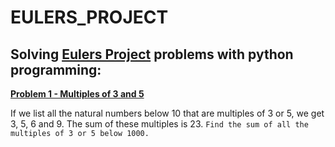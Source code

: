 # EULERS_PROJECT

## Solving **[Eulers Project](https://projecteuler.net/)** problems with python programming:

**[Problem 1 -  Multiples of 3 and 5](https://github.com/ibrahim-sma/eulers_project/blob/master/problem_1.py)**

If we list all the natural numbers below 10 that are multiples of 3 or 5, we get 3, 5, 6 and 9. The sum of these multiples is 23.
`Find the sum of all the multiples of 3 or 5 below 1000.`
